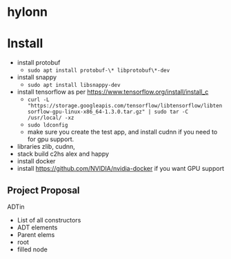 # hylonn


# Install # 

  - install protobuf 
    - `sudo apt install protobuf-\* libprotobuf\*-dev`
  - install snappy 
    - `sudo apt install libsnappy-dev`
  - install tensorflow as per https://www.tensorflow.org/install/install_c
    - `curl -L "https://storage.googleapis.com/tensorflow/libtensorflow/libtensorflow-gpu-linux-x86_64-1.3.0.tar.gz" | sudo tar -C /usr/local/ -xz`
    - `sudo ldconfig`
    - make sure you create the test app, and install cudnn if you need to for gpu
      support.
  - libraries zlib, cudnn, 
  - stack build c2hs alex and happy
  - install docker 
  - install https://github.com/NVIDIA/nvidia-docker if you want GPU support
  

  <!-- - install tensorflow as per https://www.tensorflow.org/install/
    - `sudo apt install nvidia-cuda-toolkit` 
    - `sudo apt-get install python3-pip python3-dev python-virtualenv`
    - `virtualenv --system-site-packages -p python3 ~/Install/tensorflow`
    - `source ~/Install/tensorflow/bin/activate.fish`
    - `(tensorflow)$ easy_install -U pip`
    - `(tensorflow)$ pip3 install --upgrade tensorflow-gpu` -->
    
 <!-- - DockerCE as per https://docs.docker.com/install -->

## Project Proposal ##

ADTin 
  - List of all constructors 
  - ADT elements
  - Parent elems
  - root 
  - filled node
  


